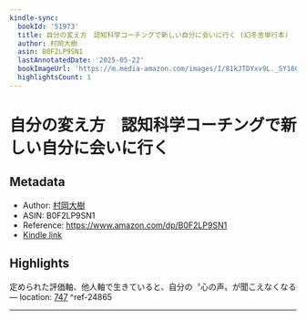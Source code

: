 ```yaml
---
kindle-sync:
  bookId: '51973'
  title: 自分の変え方　認知科学コーチングで新しい自分に会いに行く (幻冬舎単行本)
  author: 村岡大樹
  asin: B0F2LP9SN1
  lastAnnotatedDate: '2025-05-22'
  bookImageUrl: 'https://m.media-amazon.com/images/I/81kJTDYxv9L._SY160.jpg'
  highlightsCount: 1
---
```

# 自分の変え方　認知科学コーチングで新しい自分に会いに行く
## Metadata
* Author: [村岡大樹](https://www.amazon.comundefined)
* ASIN: B0F2LP9SN1
* Reference: https://www.amazon.com/dp/B0F2LP9SN1
* [Kindle link](kindle://book?action=open&asin=B0F2LP9SN1)

## Highlights
定められた評価軸、他人軸で生きていると、自分の〝心の声〟が聞こえなくなる — location: [747](kindle://book?action=open&asin=B0F2LP9SN1&location=747) ^ref-24865

---
